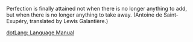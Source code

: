 Perfection is finally attained not when there is no longer anything to add, but when there is no longer anything to take away. (Antoine de Saint-Exupéry, translated by Lewis Galantière.)

[dotLang: Language Manual](manual.md)

